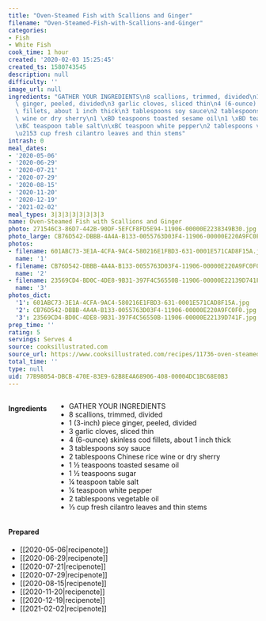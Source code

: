 ```yaml
---
title: "Oven-Steamed Fish with Scallions and Ginger"
filename: "Oven-Steamed-Fish-with-Scallions-and-Ginger"
categories:
- Fish
- White Fish
cook_time: 1 hour
created: '2020-02-03 15:25:45'
created_ts: 1580743545
description: null
difficulty: ''
image_url: null
ingredients: "GATHER YOUR INGREDIENTS\n8 scallions, trimmed, divided\n1 (3-inch) piece\
  \ ginger, peeled, divided\n3 garlic cloves, sliced thin\n4 (6-ounce) skinless cod\
  \ fillets, about 1 inch thick\n3 tablespoons soy sauce\n2 tablespoons Chinese rice\
  \ wine or dry sherry\n1 \xBD teaspoons toasted sesame oil\n1 \xBD teaspoons sugar\n\
  \xBC teaspoon table salt\n\xBC teaspoon white pepper\n2 tablespoons vegetable oil\n\
  \u2153 cup fresh cilantro leaves and thin stems"
intrash: 0
meal_dates:
- '2020-05-06'
- '2020-06-29'
- '2020-07-21'
- '2020-07-29'
- '2020-08-15'
- '2020-11-20'
- '2020-12-19'
- '2021-02-02'
meal_types: 3|3|3|3|3|3|3|3
name: Oven-Steamed Fish with Scallions and Ginger
photo: 271546C3-86D7-442B-90DF-5EFCF8FD5E94-11906-00000E2238349B30.jpg
photo_large: CB76D542-DBBB-4A4A-B133-0055763D03F4-11906-00000E220A9FC0F0.jpg
photos:
- filename: 601ABC73-3E1A-4CFA-9AC4-580216E1FBD3-631-0001E571CAD8F15A.jpg
  name: '1'
- filename: CB76D542-DBBB-4A4A-B133-0055763D03F4-11906-00000E220A9FC0F0.jpg
  name: '2'
- filename: 23569CD4-BD0C-4DE8-9B31-397F4C56550B-11906-00000E22139D741F.jpg
  name: '3'
photos_dict:
  '1': 601ABC73-3E1A-4CFA-9AC4-580216E1FBD3-631-0001E571CAD8F15A.jpg
  '2': CB76D542-DBBB-4A4A-B133-0055763D03F4-11906-00000E220A9FC0F0.jpg
  '3': 23569CD4-BD0C-4DE8-9B31-397F4C56550B-11906-00000E22139D741F.jpg
prep_time: ''
rating: 5
servings: Serves 4
source: cooksillustrated.com
source_url: https://www.cooksillustrated.com/recipes/11736-oven-steamed-fish-with-scallions-and-ginger
total_time: ''
type: null
uid: 77B98054-DBCB-470E-83E9-62B8E4A68906-408-00004DC1BC68E0B3
---
```

<div class="large-8 medium-7 columns" id="writeup">	</div><!-- #writeup -->
</div><!-- #row-one -->
<div class="row" id="row-two">	<div class="medium-4 small-5 columns"><h4 id="ingredients">Ingredients</h4><div class="box box-ingredients content"><ul>
<li>GATHER YOUR INGREDIENTS</li>
<li>8 scallions, trimmed, divided</li>
<li>1 (3-inch) piece ginger, peeled, divided</li>
<li>3 garlic cloves, sliced thin</li>
<li>4 (6-ounce) skinless cod fillets, about 1 inch thick</li>
<li>3 tablespoons soy sauce</li>
<li>2 tablespoons Chinese rice wine or dry sherry</li>
<li>1 ½ teaspoons toasted sesame oil</li>
<li>1 ½ teaspoons sugar</li>
<li>¼ teaspoon table salt</li>
<li>¼ teaspoon white pepper</li>
<li>2 tablespoons vegetable oil</li>
<li>⅓ cup fresh cilantro leaves and thin stems</li>
</ul>
</div>	</div>	<div class="medium-6 small-7 columns">	</div>	<div class="medium-2 columns" id="photo-sidebar">		<div class="" id="meals"><h4>Prepared</h4><ul>
<li>[[2020-05-06|recipenote]]</li>
<li>[[2020-06-29|recipenote]]</li>
<li>[[2020-07-21|recipenote]]</li>
<li>[[2020-07-29|recipenote]]</li>
<li>[[2020-08-15|recipenote]]</li>
<li>[[2020-11-20|recipenote]]</li>
<li>[[2020-12-19|recipenote]]</li>
<li>[[2021-02-02|recipenote]]</li>
</ul>
		</div>